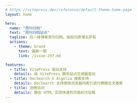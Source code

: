 ```yaml
---
# https://vitepress.dev/reference/default-theme-home-page
layout: home

hero:
  name: "周刊归档"
  text: "周刊归档站点"
  tagline: 阮一峰博客周刊归档，版权归原博主所有
  actions:
    - theme: brand
      text: 最新一期
      link: /issue-297.md

features:
  - title: VitePress 驱动支持
    details: 由 VitePress 静态站点生成器驱动
  - title: DocSearch X Algolia 搜索支持
    details: DocSearch 支持使用浏览器内索引进行模糊全文搜索
  - title: 流畅访问
    details: 静态 HTML 实现快速的页面初次加载
---
```


